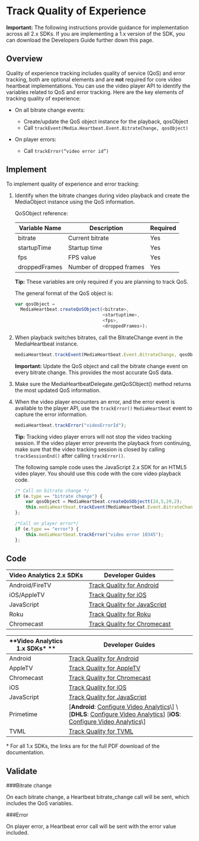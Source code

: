 #  Track Quality of Experience

**Important:** The following instructions provide guidance for implementation
across all 2.x SDKs. If you are implementing a 1.x version of the SDK, you can
download the Developers Guide further down this page.

## Overview

Quality of experience tracking includes quality of service (QoS) and error
tracking, both are optional elements and are **not** required for core video
heartbeat implementations. You can use the video player API to identify the
variables related to QoS and error tracking. Here are the key elements of
tracking quality of experience:

* On all bitrate change events: 
  * Create/update the QoS object instance for the playback, qosObject
  * Call `trackEvent(Media.Heartbeat.Event.BitrateChange, qosObject)`

* On player errors: 
  * Call `trackError(“video error id”)`

## Implement

To implement quality of experience and error tracking:

1. Identify when the bitrate changes during video playback and create the MediaObject instance using the QoS information. 

   QoSObject reference:
   
   |**Variable Name**|**Description**|**Required**|
   |---|---|---|
   |bitrate|Current bitrate|Yes|
   |startupTime|Startup time|Yes|
   |fps|FPS value|Yes|
   |droppedFrames|Number of dropped frames|Yes|
   
   **Tip:** These variables are only required if you are planning to track QoS.
   
   The general format of the QoS object is:
       
   ``` javascript
   var qosObject = 
     MediaHeartbeat.createQoSObject(<bitrate>, 
                                    <startuptime>, 
                                    <fps>, 
                                    <droppedFrames>);
   ```

2. When playback switches bitrates, call the BitrateChange event in the MediaHeartbeat instance. 
    
   ``` javascript
   mediaHeartbeat.trackEvent(MediaHeartbeat.Event.BitrateChange, qosObject);
   ```

   **Important:** Update the QoS object and call the bitrate change event on every
   bitrate change. This provides the most accurate QoS data.

3. Make sure the MediaHeartbeatDelegate.getQoSObject() method returns the most updated QoS information. 

4. When the video player encounters an error, and the error event is available to the player API, use the `trackError()` `MediaHeartbeat` event to capture the error information. 
    
   ``` javascript
   mediaHeartbeat.trackError("videoErrorId");
   ```

   **Tip:** Tracking video player errors will not stop the video tracking session. If
   the video player error prevents the playback from continuing, make sure that
   the video tracking session is closed by calling `trackSessionEnd()` after
   calling `trackError()`.
   
   The following sample code uses the JavaScript 2.x SDK for an HTML5 video
   player. You should use this code with the core video playback code.
    
   ``` javascript
   /* Call on bitrate change */
   if (e.type == "bitrate change") {
       var qosObject = MediaHeartbeat.createQoSObjectt(24,5,29,2);
       this.mediaHeartbeat.trackEvent(MediaHeartbeat.Event.BitrateChange, qosObject);
   };
   
   /*Call on player error*/
   if (e.type == "error") {
       this.mediaHeartbeat.trackError("video error 10345");
   };
   ```

## Code

|**Video Analytics 2.x SDKs**|**Developer Guides**|
|---|---|
|Android/FireTV| [Track Quality for Android](track-bitrate-changes_android.md)|
| iOS/AppleTV| [Track Quality for iOS](track-bitrate-changes_ios.md)|
| JavaScript| [Track Quality for JavaScript](track-bitrate-changes_js.md)|
| Roku| [Track Quality for Roku](conf-med-hrbts.md)|
| Chromecast| [Track Quality for Chromecast](conf-med-hrbts-chromecast.md)|

|**Video Analytics 1.x SDKs\* **|**Developer Guides**|
|---|---|
| Android| [Track Quality for Android](vhl-dev-guide-v15_android.pdf)|
| AppleTV| [Track Quality for AppleTV](vhl-dev-guide-v1x_appletv.pdf)|
| Chromecast| [Track Quality for Chromecast](chromecast_1.x_sdk.pdf)|
| iOS| [Track Quality for iOS](vhl-dev-guide-v15_ios.pdf)|
| JavaScript| [Track Quality for JavaScript](vhl-dev-guide-v15_js.pdf)|
| Primetime|\[**Android**: [Configure Video Analytics](http://help.adobe.com/en_US/primetime/psdk/android/1.4/index.html#PSDKs-task-Initialize_and_configure_video_analytics_)\] \[**DHLS**: [Configure Video Analytics](http://help.adobe.com/en_US/primetime/psdk/dhls/index.html#PSDKs-task-Initialize_and_configure_video_analytics_%20)\] \[**iOS**: [Configure Video Analytics](http://help.adobe.com/en_US/primetime/psdk/ios/1.4/index.html#PSDKs-task-Initialize_and_configure_video_analytics_)\]|
| TVML| [Track Quality for TVML](vhl_tvml.pdf)|

\* For all 1.x SDKs, the links are for the full PDF download of the documentation. 

## Validate

###Bitrate change

On each bitrate change, a Heartbeat bitrate_change call will be sent, which
includes the QoS variables.

###Error

On player error, a Heartbeat error call will be sent with the error value
included.

